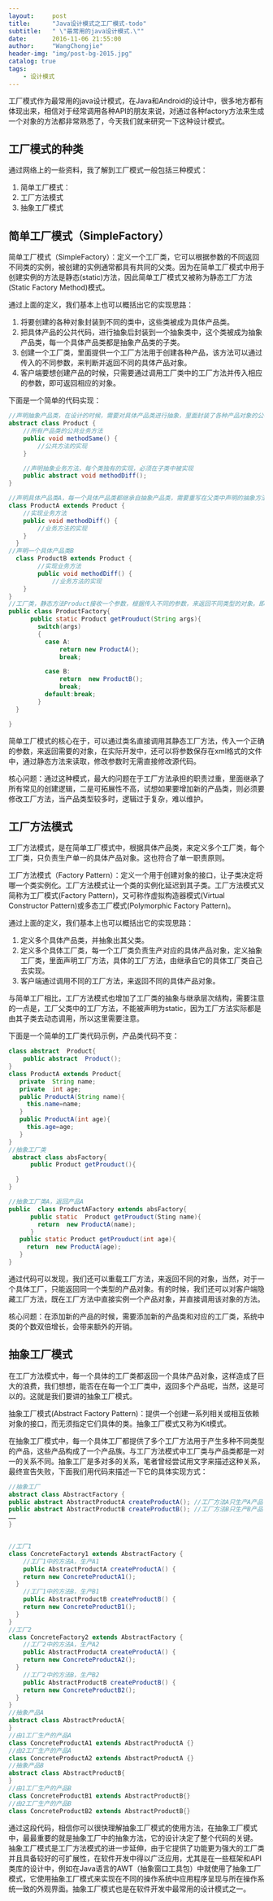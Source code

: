 ```yaml
---
layout:     post
title:      "Java设计模式之工厂模式-todo"
subtitle:   " \"最常用的java设计模式.\""
date:       2016-11-06 21:55:00
author:     "WangChongjie"
header-img: "img/post-bg-2015.jpg"
catalog: true
tags:
    - 设计模式
---
```

工厂模式作为最常用的java设计模式，在Java和Android的设计中，很多地方都有体现出来，相信对于经常调用各种API的朋友来说，对通过各种factory方法来生成一个对象的方法都非常熟悉了，今天我们就来研究一下这种设计模式。


## 工厂模式的种类

通过网络上的一些资料，我了解到工厂模式一般包括三种模式：
1. 简单工厂模式：
2. 工厂方法模式
3. 抽象工厂模式

## 简单工厂模式（SimpleFactory）

简单工厂模式（SimpleFactory）：定义一个工厂类，它可以根据参数的不同返回不同类的实例，被创建的实例通常都具有共同的父类。因为在简单工厂模式中用于创建实例的方法是静态(static)方法，因此简单工厂模式又被称为静态工厂方法(Static Factory Method)模式。

通过上面的定义，我们基本上也可以概括出它的实现思路：

1. 将要创建的各种对象封装到不同的类中，这些类被成为具体产品类。
2. 把具体产品的公共代码，进行抽象后封装到一个抽象类中，这个类被成为抽象产品类，每一个具体产品类都是抽象产品类的子类。
3. 创建一个工厂类，里面提供一个工厂方法用于创建各种产品，该方法可以通过传入的不同参数，来判断并返回不同的具体产品对象。
4. 客户端要想创建产品的时候，只需要通过调用工厂类中的工厂方法并传入相应的参数，即可返回相应的对象。

下面是一个简单的代码实现：

```java
//声明抽象产品类，在设计的时候，需要对具体产品类进行抽象，里面封装了各种产品对象的公有方法。
abstract class Product {  
    //所有产品类的公共业务方法  
    public void methodSame() {  
        //公共方法的实现  
    }  

    //声明抽象业务方法，每个类独有的实现，必须在子类中被实现  
    public abstract void methodDiff();  
}

//声明具体产品类A，每一个具体产品类都继承自抽象产品类，需要重写在父类中声明的抽象方法。
class ProductA extends Product {  
    //实现业务方法  
    public void methodDiff() {  
        //业务方法的实现  
    }  
  }
//声明一个具体产品类B
  class ProductB extends Product {  
        //实现业务方法  
        public void methodDiff() {  
            //业务方法的实现  
    }  
}
//工厂类，静态方法Product接收一个参数，根据传入不同的参数，来返回不同类型的对象。即不同的产品
public class ProductFactory{
      public static Product getProuduct(String args){
        switch(args)
        {
          case A:
              return new ProductA();
              break;

          case B:
              return  new ProductB();  
              break;
          default:break;
        }
  }

}
```
简单工厂模式的核心在于，可以通过类名直接调用其静态工厂方法，传入一个正确的参数，来返回需要的对象，在实际开发中，还可以将参数保存在xml格式的文件中，通过静态方法来读取，修改参数时无需直接修改源代码。

核心问题：通过这种模式，最大的问题在于工厂方法承担的职责过重，里面继承了所有常见的创建逻辑，二是可拓展性不高，试想如果要增加新的产品类，则必须要修改工厂方法，当产品类型较多时，逻辑过于复杂，难以维护。




## 工厂方法模式

工厂方法模式，是在简单工厂模式中，根据具体产品类，来定义多个工厂类，每个工厂类，只负责生产单一的具体产品对象。这也符合了单一职责原则。

工厂方法模式（Factory Pattern）：定义一个用于创建对象的接口，让子类决定将哪一个类实例化。工厂方法模式让一个类的实例化延迟到其子类。工厂方法模式又简称为工厂模式(Factory Pattern)，又可称作虚拟构造器模式(Virtual Constructor Pattern)或多态工厂模式(Polymorphic Factory Pattern)。

通过上面的定义，我们基本上也可以概括出它的实现思路：

1. 定义多个具体产品类，并抽象出其父类。
2. 定义多个具体工厂类，每一个工厂类负责生产对应的具体产品对象，定义抽象工厂类，里面声明工厂方法，具体的工厂方法，由继承自它的具体工厂类自己去实现。
3. 客户端通过调用不同的工厂方法，来返回不同的具体产品对象。

与简单工厂相比，工厂方法模式也增加了工厂类的抽象与继承层次结构，需要注意的一点是，工厂父类中的工厂方法，不能被声明为static，因为工厂方法实际都是由其子类去动态调用，所以这里需要注意。

下面是一个简单的工厂类代码示例，产品类代码不变：

```java
class abstract  Product{
    public abstract  Product();
}
class ProductA extends Product{
   private  String name;
   private  int age;
   public ProductA(String name){
     this.name=name;
   }
   public ProductA(int age){
     this.age=age;
   }
}
//抽象工厂类
 abstract class absFactory{
      public Product getProuduct(){

  }        
}

//抽象工厂类A，返回产品A
public  class ProductAFactory extends absFactory{
      public static  Product getProuduct(Sting name){
        return  new ProductA(name);      
      }        
   public static Product getProuduct(int age){
     return  new ProductA(age);
   }
}
```
通过代码可以发现，我们还可以重载工厂方法，来返回不同的对象，当然，对于一个具体工厂，只能返回同一个类型的产品对象。有的时候，我们还可以对客户端隐藏工厂方法，既在工厂方法中直接实例一个产品对象，并直接调用该对象的方法。

核心问题：在添加新的产品的时候，需要添加新的产品类和对应的工厂类，系统中类的个数双倍增长，会带来额外的开销。

## 抽象工厂模式

在工厂方法模式中，每一个具体的工厂类都返回一个具体产品对象，这样造成了巨大的浪费，我们想想，能否在在每一个工厂类中，返回多个产品呢，当然，这是可以的。这就是我们要讲的抽象工厂模式。

抽象工厂模式(Abstract Factory Pattern)：提供一个创建一系列相关或相互依赖对象的接口，而无须指定它们具体的类。抽象工厂模式又称为Kit模式。

在抽象工厂模式中，每一个具体工厂都提供了多个工厂方法用于产生多种不同类型的产品，这些产品构成了一个产品族。与工厂方法模式中工厂类与产品类都是一对一的关系不同。抽象工厂是多对多的关系，笔者曾经尝试用文字来描述这种关系，最终宣告失败，下面我们用代码来描述一下它的具体实现方式：

```java
//抽象工厂
abstract class AbstractFactory {  
public abstract AbstractProductA createProductA(); //工厂方法A只生产A产品
public abstract AbstractProductB createProductB(); //工厂方法B只生产B产品
……  
}


//工厂1
class ConcreteFactory1 extends AbstractFactory {  
    //工厂1中的方法A，生产A1
    public AbstractProductA createProductA() {  
    return new ConcreteProductA1();  
  }  
    //工厂1中的方法B，生产B1
    public AbstractProductB createProductB() {  
    return new ConcreteProductB1();  
  }  
}
//工厂2
class ConcreteFactory2 extends AbstractFactory {  
    //工厂2中的方法A，生产A2
    public AbstractProductA createProductA() {  
    return new ConcreteProductA2();  
  }  
    //工厂2中的方法B，生产B2  
    public AbstractProductB createProductB() {  
    return new ConcreteProductB2();  
  }  
}
//抽象产品A
abstract class AbstractProductA{  
}
//由1工厂生产的产品A
class ConcreteProductA1 extends AbstractProductA {}
//由2工厂生产的产品A  
class ConcreteProductA2 extends AbstractProductA {}
//抽象产品B
abstract class AbstractProductB{  
}
//由1工厂生产的产品B
class ConcreteProductB1 extends AbstractProductB{}
//由2工厂生产的产品B
class ConcreteProductB2 extends AbstractProductB{}  
```

通过这段代码，相信你可以很快理解抽象工厂模式的使用方法，在抽象工厂模式中，最最重要的就是抽象工厂中的抽象方法，它的设计决定了整个代码的关键。
抽象工厂模式是工厂方法模式的进一步延伸，由于它提供了功能更为强大的工厂类并且具备较好的可扩展性，在软件开发中得以广泛应用，尤其是在一些框架和API类库的设计中，例如在Java语言的AWT（抽象窗口工具包）中就使用了抽象工厂模式，它使用抽象工厂模式来实现在不同的操作系统中应用程序呈现与所在操作系统一致的外观界面。抽象工厂模式也是在软件开发中最常用的设计模式之一。
